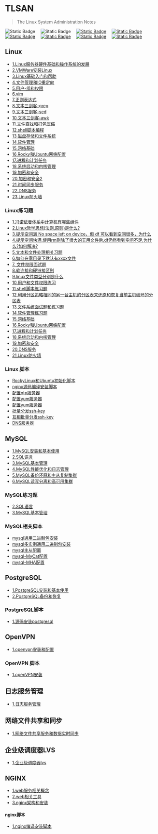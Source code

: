 # TLSAN
> The Linux System Administration Notes

<img alt="Static Badge" src="https://img.shields.io/badge/Linux-Shell-blue">&emsp;
<img alt="Static Badge" src="https://img.shields.io/badge/License-MPL--2.0-yellow">&emsp;
<a href="https://hub.docker.com/"  target="_blank"><img alt="Static Badge" src="https://img.shields.io/badge/docker-red"></a>&emsp;
<a href="https://nginx.org/en/download.html"><img alt="Static Badge" src="https://img.shields.io/badge/nginx-gray"></a>&emsp;
<a href="https://www.vim.org/"><img alt="Static Badge" src="https://img.shields.io/badge/vim-purple"></a>&emsp;
<a href="https://www.postgresql.org/"><img alt="Static Badge" src="https://img.shields.io/badge/postgresql-green"></a>&emsp;
<a href="https://kubernetes.io/"><img alt="Static Badge" src="https://img.shields.io/badge/kubernetes-blue"></a>&emsp;
<a href='javascript:((function(){function a(){for(var a=document.getElementsByClassName("mw_added_css"),b=0;b<a.length;b++)document.body.removeChild(a[b])}function b(){var a=document.createElement("div");a.setAttribute("class","mw-strobe_light"),document.body.appendChild(a),setTimeout(function(){document.body.removeChild(a)},100)}function c(a){return{height:a.offsetHeight,width:a.offsetWidth}}function d(a){var b=c(a);return b.height>10&&b.height<2000&&b.width>10&&b.width<2000}function e(a){for(var b=a,c=0;!!b;)c+=b.offsetTop,b=b.offsetParent;return c}function f(a){var b=e(a);return b>=q&&b<=p+q}function g(a){a.className+=" "+n+" "+"im_first"}function h(a){a.className+=" "+n+" "+o[Math.floor(Math.random()*o.length)]}function j(){for(var a=document.getElementsByClassName(n),b=0;b<a.length;)a[b].className=a[b].className.replace(n,"mw-harlem_shake_slow");n="mw-harlem_shake_slow"}function k(){for(var a=document.getElementsByClassName(n),b=new RegExp("\\b"+n+"\\b"),c=0;c<a.length;)a[c].className=a[c].className.replace(b,"")}var l,m,n="mw-harlem_shake_me",o=["im_drunk","im_baked","im_trippin","im_blown"],p=function(){var a=document.documentElement;if(!!window.innerWidth)return window.innerHeight;return a&&!isNaN(a.clientHeight)?a.clientHeight:0}(),q=function(){return window.pageYOffset?window.pageYOffset:Math.max(document.documentElement.scrollTop,document.body.scrollTop)}(),r=document.getElementsByTagName("*"),s=r.length,t=null;for(l=0;l<s;l++)if(m=r[l],d(m)&&f(m)){t=m;break}if(null===m)return void console.warn("Could not find a node of the right size. Please try a different page.");(function(){var a=document.createElement("link");a.setAttribute("type","text/css"),a.setAttribute("rel","stylesheet"),a.setAttribute("href","./resource/harlem-shake-style.css"),a.setAttribute("class","mw_added_css"),document.body.appendChild(a)})(),function(){var c=document.createElement("audio");c.setAttribute("class","mw_added_css"),c.src="./resource/harlem-shake.mp3",c.loop=!1;var d=!1,e=!1,f=!1;c.addEventListener("timeupdate",function(){var a,l=c.currentTime,m=u,n=m.length;if(.5<=l&&!d&&(d=!0,g(t)),15.5<=l&&!e)for(e=!0,k(),b(),a=0;a<n;a++)h(m[a]);28.4<=c.currentTime&&!f&&(f=!0,j())},!0),c.addEventListener("ended",function(){k(),a()},!0),c.innerHTML="<p>If you are reading this, it is because your browser does not support the audio element. We recommend that you get a new browser.</p>",document.body.appendChild(c),c.play()}();var u=[];for(l=0;l<s;l++)m=r[l],d(m)&&u.push(m)})())()' target="_self"><img alt="Static Badge" src="https://img.shields.io/badge/high一下-yellow"></a>&emsp;



## Linux
- [1.Linux服务器硬件基础和操作系统的发展](./LinuxBasics/1.Linux服务器硬件基础和操作系统的发展.md)
- [2.VMWare安装Linux](./LinuxBasics/2.VMWare安装Linux.md)
- [3.Linux基础入门和帮助](./LinuxBasics/3.Linux基础入门和帮助.md)
- [4.文件管理和IO重定向](./LinuxBasics/4.文件管理和IO重定向.md)
- [5.用户-组和权限](./LinuxBasics/5.用户-组和权限.md)
- [6.vim](./LinuxBasics/6.vim.md)
- [7.正则表达式](./LinuxBasics/7.正则表达式.md)
- [8.文本三剑客-grep](./LinuxBasics/8.grep.md)
- [9.文本三剑客-sed](./LinuxBasics/9.sed.md)
- [10.文本三剑客-awk](./LinuxBasics/10.awk.md)
- [11.文件查找和打包压缩](./LinuxBasics/11.文件查找和打包压缩.md)
- [12.shell脚本编程](./LinuxBasics/12.shell脚本编程.md)
- [13.磁盘存储和文件系统](./LinuxBasics/13.磁盘存储和文件系统.md)
- [14.软件管理](./LinuxBasics/14.软件管理.md)
- [15.网络基础](./LinuxBasics/15.网络基础.md)
- [16.Rocky和Ubuntu网络配置](./LinuxBasics/16.Rocky和Ubuntu网络配置.md)
- [17.进程和计划任务](./LinuxBasics/17.进程和计划任务.md)
- [18.系统启动和内核管理](./LinuxBasics/18.系统启动和内核管理.md)
- [19.加密和安全](./LinuxBasics/19.加密和安全.md)
- [20.加密和安全2](./LinuxBasics/20.加密和安全2.md)
- [21.时间同步服务](./LinuxBasics/21.时间同步服务.md)
- [22.DNS服务](./LinuxBasics/22.DNS.md)
- [23.Linux防火墙](./LinuxBasics/23.Linux防火墙.md)

### Linux练习题 
- [1.冯诺依曼体系中计算机有哪些组件](./Interview/冯诺依曼体系中计算机有哪些组件.md)
- [2.Linux哲学思想(法则,原则)是什么?](./Interview/Linux哲学思想是什么.md)
- [3.提示空间满 No space left on device，但 df 可以看到空间很多，为什么](./Interview/提示空间满Nospaceleftondevice但df可以看到空间很多,为什么.md)
- [4.提示空间快满,使用rm删除了很大的无用文件后,df仍然看到空间不足,为什么?如何解决?](./Interview/提示空间快满,使用rm删除了很大的无用文件后,df仍然看到空间不足,为什么如何解决.md)
- [5.文本和文件处理相关习题](./Interview/TextAndFileExercise.md)
- [6.如何在家目录下默认有xxxx文件](./Interview/如何在家目录下默认有xxxx文件.md)
- [7. 文件权限面试题](./Interview/文件权限面试题.md)
- [8.软连接和硬链接区别](./Interview/软连接和硬链接区别.md)
- [9.linux文件类型分别是什么](./Interview/Linux文件类型.md)
- [10.用户和文件权限练习](./Interview/用户和文件权限练习.md)
- [11.shell脚本练习题](./Interview/shell脚本练习题.md)
- [12.利用分区策略相同的另一台主机的分区表来还原和恢复当前主机破环的分区表](./Interview/利用分区策略相同的另一台主机的分区表来还原和恢复当前主机破环的分区表.md)
- [13.文件系统面试题和练习题](./Interview/文件系统面试题.md)
- [14.软件管理练习题](./Interview/软件管理练习题.md)
- [15.网络基础](./Interview/网路基础.md)
- [16.Rocky和Ubuntu网络配置](./Interview/Rocky和Ubuntu网络配置.md)
- [17.进程和计划任务](./Interview/进程和计划任务.md)
- [18.系统启动和内核管理](./Interview/系统启动和内核管理.md)
- [19.加密和安全](./Interview/加密和安全.md)
- [20.DNS服务](./Interview/DNS.md)
- [21.Linux防火墙](./Interview/Linux防火墙.md)

### Linux 脚本
- [RockyLinux和Ubuntu初始化脚本](./scripts/system-reset/system_reset.sh)
- [nginx源码编译安装脚本](./scripts/nginx-install/nginx_install.sh)
- [配置ntp服务器](./scripts/config-ntp-server/config-ntp-server.sh)
- [配置yum服务器](./scripts/config-yum-server/config-yum-server.sh)
- [配置yum服务器](./scripts/config-yum-server/rsync-local-repo.sh)
- [批量分发ssh-key](./scripts/ssh-key-copy/one2more-ssh-key-copy.sh)
- [互相批量分发ssh-key](./scripts/ssh-key-copy/more2more-ssh-key-copy.sh)
- [DNS服务器](./scripts/dns-server/dns-server.sh)


## MySQL
- [1.MySQL安装和基本使用](./MySQL/MySQL/1.MySQL安装和基本使用.md)
- [2.SQL语言](./MySQL/MySQL/2.SQL语言.md)
- [3.MySQL基本管理](./MySQL/MySQL/3.MySQL基本管理.md)
- [4.MySQL性能优化和日志管理](./MySQL/MySQL/4.MySQL性能优化和日志管理.md)
- [5.MySQL备份还原和主从复制集群](./MySQL/MySQL/5.MySQL备份还原和主从复制集群.md)
- [6.MySQL读写分离和高可用集群](./MySQL/MySQL/6.MySQL读写分离和高可用集群.md)


### MySQL练习题
- [2.SQL语言](./MySQL/Exercises/2.sql语言.md)
- [3.MySQL基本管理](./MySQL/Exercises/3.MySQL基本管理.md)


### MySQL相关脚本
- [mysql通用二进制包安装](./MySQL/Scripts/binary_mysql_install.sh)
- [mysql多实例通用二进制包安装](./MySQL/Scripts/muti-install/multi_binary_mysql_install.sh)
- [mysql主从配置](./MySQL/Scripts/config-mysql-master-slave/config_mysql_master_slave.sh)
- [mysql-MyCat配置](./MySQL/Scripts/config_mycat/config_mycat.sh)
- [mysql-MHA配置](./MySQL/Scripts/config-mha-master-slave/config_mha.sh)





## PostgreSQL
- [1.PostgreSQL安装和基本使用](./PostgreSQL/PostgreSQL/1.PostgreSQL安装和基本使用.md)
- [2.PostgreSQL备份和恢复](./PostgreSQL/PostgreSQL/2.PostgreSQL备份和恢复.md)



### PostgreSQL脚本

- [1.源码安装postgresql](./PostgreSQL/scripts/install_postgresql.sh)


## OpenVPN
- [1.openvpn安装和配置](./OpenVPN/1.openvpn安装和配置.md)

### OpenVPN 脚本

- [1.openVPN安装](./OpenVPN/install_config_openvpn.sh)

## 日志服务管理

- [1.日志服务管理](./log-service/1.日志服务管理.md)

## 网络文件共享和同步

- [1.网络文件共享服务和数据实时同步](./nfs-rsync/1.网络文件共享服务和数据实时同步.md)

## 企业级调度器LVS

- [1.企业级调度器lvs](./lvs/1.企业级调度器lvs.md)


## NGINX

- [1.web服务相关概念](./nginx/1.web服务相关概念.md)
- [2.web相关工具](./nginx/2.web相关工具.md)
- [3.nginx架构和安装](./nginx/3.nginx架构和安装.md)

#### nginx脚本

- [1.nginx编译安装脚本](./nginx/scripts/install_nginx.sh)







